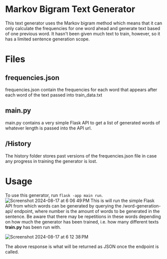 # Markov Bigram Text Generator
This text generator uses the Markov bigram method which means that it can only calculate the frequencies for one word ahead and generate text based of one previous word. It hasn't been given much text to train, however, so it has a limited sentence generation scope.

# Files
## frequencies.json
frequencies.json contain the frequencies for each word that appears after each word of the text passed into train_data.txt

## main.py
main.py contains a very simple Flask API to get a list of generated words of whatever length is passed into the API url.

## /History
The history folder stores past versions of the frequencies.json file in case any progress in training the generator is lost.

# Usage
To use this generator, run <code>flask -app main run</code>. 
![Screenshot 2024-08-17 at 6 06 49 PM](https://github.com/user-attachments/assets/9cfa8926-324d-47bc-9ebb-399047955d0e)
This is will run the simple Flask API from which words can be generated by querying the /word-generation-api/<number> endpoint, where number is the amount of words to be generated in the sentence. Be aware that there may be repetitions in these words depending on how much the generator has been trained, i.e. how many different texts **train.py** has been run with.

![Screenshot 2024-08-17 at 6 12 38 PM](https://github.com/user-attachments/assets/6d085a92-c091-4194-afae-729a58ac2112)

The above response is what will be returned as JSON once the endpoint is called.
